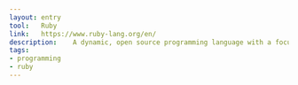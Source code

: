 ```yaml
---
layout: entry
tool:	Ruby
link:	https://www.ruby-lang.org/en/
description:	A dynamic, open source programming language with a focus on simplicity and productivity. It has an elegant syntax that is natural to read and easy to write.
tags:
- programming
- ruby
---
```

